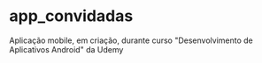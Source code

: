 # app_convidadas
Aplicação mobile, em criação, durante curso "Desenvolvimento de Aplicativos Android" da Udemy
